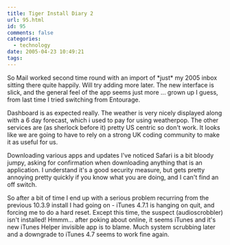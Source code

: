 ```yaml
---
title: Tiger Install Diary 2
url: 95.html
id: 95
comments: false
categories:
  - technology
date: 2005-04-23 10:49:21
tags:
---
```


So Mail worked second time round with an import of \*just\* my 2005 inbox sitting there quite happily. Will try adding more later. The new interface is slick, and the general feel of the app seems just more ... grown up I guess, from last time I tried switching from Entourage.

Dashboard is as expected really. The weather is very nicely displayed along with a 6 day forecast, which i used to pay for using weatherpop. The other services are (as sherlock before it) pretty US centric so don't work. It looks like we are going to have to rely on a strong UK coding community to make it as useful for us.

Downloading various apps and updates I've noticed Safari is a bit bloody jumpy, asking for confirmation when downloading anything that is an application. I understand it's a good security measure, but gets pretty annoying pretty quickly if you know what you are doing, and I can't find an off switch.

So after a bit of time I end up with a serious problem recurring from the previous 10.3.9 install I had going on - iTunes 4.7.1 is hanging on quit, and forcing me to do a hard reset. Except this time, the suspect (audioscrobbler) isn't installed! Hmmm... after poking about online, it seems iTunes and it's new iTunes Helper invisible app is to blame. Much system scrubbing later and a downgrade to iTunes 4.7 seems to work fine again.